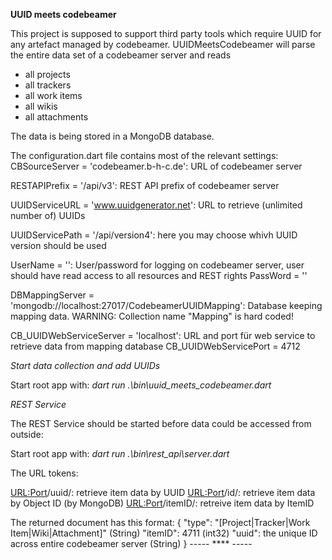 **UUID meets codebeamer**

This project is supposed to support third party tools which require UUID for any artefact managed by codebeamer.
UUIDMeetsCodebeamer will parse the entire data set of a codebeamer server and reads
- all projects
- all trackers
- all work items
- all wikis
- all attachments

The data is being stored in a MongoDB database.

The configuration.dart file contains most of the relevant settings:
CBSourceServer = 'codebeamer.b-h-c.de': URL of codebeamer server

RESTAPIPrefix = '/api/v3': REST API prefix of codebeamer server

UUIDServiceURL = 'www.uuidgenerator.net': URL to retrieve (unlimited number of) UUIDs

UUIDServicePath = '/api/version4': here you may choose whivh UUID version should be used

UserName = '': User/password for logging on codebeamer server, user should have read access to all resources and REST rights
PassWord = ''

DBMappingServer = 'mongodb://localhost:27017/CodebeamerUUIDMapping': Database keeping mapping data. WARNING: Collection name "Mapping" is hard coded!

CB_UUIDWebServiceServer = 'localhost': URL and port für web service to retrieve data from mapping database 
CB_UUIDWebServicePort = 4712

*Start data collection and add UUIDs*

Start root app with: _dart run .\bin\uuid_meets_codebeamer.dart_

*REST Service*

The REST Service should be started before data could be accessed from outside:

Start root app with: _dart run .\bin\rest_api\server.dart_

The URL tokens:

<URL:Port>/uuid/<UUID>: retrieve item data by UUID
<URL:Port>/id/<ObjectID>: retrieve item data by Object ID (by MongoDB)
<URL:Port>/itemID/<ItemID>: retreive item data by ItemID

The returned document has this format:
{
  "type": "[Project|Tracker|Work Item|Wiki|Attachment]" (String)
  "itemID": 4711 (int32)
  "uuid": the unique ID across entire codebeamer server (String)
}
----- **** -----
